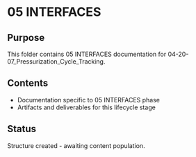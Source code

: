 # 05 INTERFACES

## Purpose
This folder contains 05 INTERFACES documentation for 04-20-07_Pressurization_Cycle_Tracking.

## Contents
- Documentation specific to 05 INTERFACES phase
- Artifacts and deliverables for this lifecycle stage

## Status
Structure created - awaiting content population.

